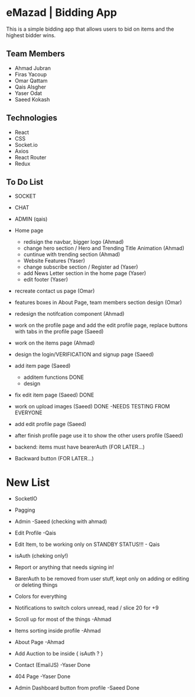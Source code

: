 # eMazad | Bidding App

This is a simple bidding app that allows users to bid on items and the highest bidder wins.

## Team Members

- Ahmad Jubran
- Firas Yacoup
- Omar Qattam
- Qais Alsgher
- Yaser Odat
- Saeed Kokash

## Technologies

- React
- CSS
- Socket.io
- Axios
- React Router
- Redux

## To Do List

- SOCKET
- CHAT
- ADMIN (qais)

- Home page
  - redisign the navbar, bigger logo (Ahmad)
  - change hero section / Hero and Trending Title Animation (Ahmad)
  - cuntinue with trending section (Ahmad)
  - Website Features (Yaser)
  - change subscribe section / Register ad (Yaser)
  - add News Letter section in the home page (Yaser)
  - edit footer (Yaser)
- recreate contact us page (Omar)
- features boxes in About Page, team members section design (Omar)
- redesign the notifcation component (Ahmad)

- work on the profile page and add the edit profile page, replace buttons with tabs in the profile page (Saeed)
- work on the items page (Ahmad)
- design the login/VERIFICATION and signup page (Saeed)
- add item page (Saeed)
    - additem functions DONE
    - design  
- fix edit item page (Saeed) DONE 
- work on upload images (Saeed) DONE -NEEDS TESTING FROM EVERYONE

- add edit profile page (Saeed)
- after finish profile page use it to show the other users profile (Saeed)


- backend: items must have bearerAuth (FOR LATER...)
- Backward button (FOR LATER...)

# New List
- SocketIO
- Pagging 

- Admin -Saeed (checking with ahmad)

- Edit Profile -Qais
- Edit Item, to be working only on STANDBY STATUS!!! - Qais 

- isAuth (cheking only!)
- Report or anything that needs signing in!

- BarerAuth to be removed from user stuff, kept only on adding or editing or deleting things
- Colors for everything

- Notifications to switch colors unread, read / slice 20 for +9
- Scroll up for most of the things -Ahmad
- Items sorting inside profile -Ahmad
- About Page -Ahmad

- Add Auction to be inside { isAuth ? }
- Contact (EmailJS) -Yaser Done
- 404 Page -Yaser Done
- Admin Dashboard button from profile -Saeed Done
